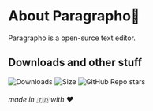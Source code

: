 # About Paragrapho📝
Paragrapho is a open-surce text editor.

## Downloads and other stuff
![Downloads](https://img.shields.io/github/downloads/BastionAtackDev/Paragrapho/total?style=flat-square)
![Size](https://img.shields.io/github/languages/code-size/BastionAtackDev/Paragrapho?style=flat-square)
![GitHub Repo stars](https://img.shields.io/github/stars/BastionAtackDev/Paragrapho?style=flat-square)


###### made in 🇹🇩 with ❤️
